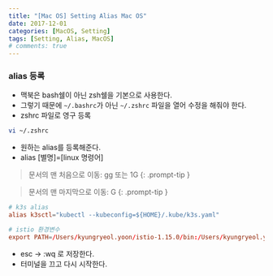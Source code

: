 ```yaml
---
title: "[Mac OS] Setting Alias Mac OS"
date: 2017-12-01
categories: [MacOS, Setting]
tags: [Setting, Alias, MacOS]
# comments: true
---
```


### alias 등록
- 맥북은 bash쉘이 아닌 zsh쉘을 기본으로 사용한다.
- 그렇기 때문에 `~/.bashrc`가 아닌 `~/.zshrc` 파일을 열어 수정을 해줘야 한다.
- zshrc 파일로 영구 등록

```bash
vi ~/.zshrc
```

- 원하는 alias를 등록해준다.
- alias [별명]=[linux 명령어] 

> 문서의 맨 처음으로 이동: gg 또는 1G
{: .prompt-tip }

> 문서의 맨 마지막으로 이동: G
{: .prompt-tip }

```conf
# k3s alias
alias k3sctl="kubectl --kubeconfig=${HOME}/.kube/k3s.yaml"

# istio 환경변수
export PATH=/Users/kyungryeol.yoon/istio-1.15.0/bin:/Users/kyungryeol.yoon/istio-1.15.0/bin:/opt/homebrew/bin:/opt/homebrew/sbin:/usr/local/bin:/usr/bin:/bin:/usr/sbin:/sbin
```

- esc -> :wq 로 저장한다.
- 터미널을 끄고 다시 시작한다.